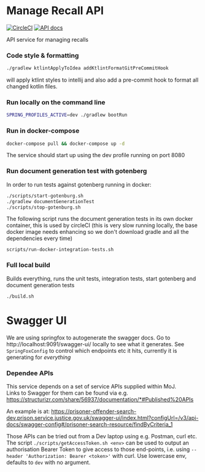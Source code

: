 # Manage Recall API

[![CircleCI](https://circleci.com/gh/ministryofjustice/manage-recalls-api/tree/main.svg?style=svg)](https://circleci.com/gh/ministryofjustice/manage-recalls-api)
[![API docs](https://img.shields.io/badge/API_docs_-view-85EA2D.svg?logo=swagger)](https://manage-recalls-api-dev.hmpps.service.justice.gov.uk/swagger-ui/)

API service for managing recalls


### Code style & formatting
```bash
./gradlew ktlintApplyToIdea addKtlintFormatGitPreCommitHook
```
will apply ktlint styles to intellij and also add a pre-commit hook to format all changed kotlin files.

### Run locally on the command line
```bash
SPRING_PROFILES_ACTIVE=dev ./gradlew bootRun
```

### Run in docker-compose
```bash
docker-compose pull && docker-compose up -d
```

The service should start up using the dev profile running on port 8080

### Run document generation test with gotenberg

In order to run tests against gotenberg running in docker:

```bash
./scripts/start-gotenburg.sh
./gradlew documentGenerationTest
./scripts/stop-gotenburg.sh
```

The following script runs the document generation tests in its own docker container, this is used by circleCI (this is
very slow running locally, the base docker image needs enhancing so we don't download gradle and all the dependencies
every time)

`scripts/run-docker-integration-tests.sh`

### Full local build

Builds everything, runs the unit tests, integration tests, start gotenberg and document generation tests

`./build.sh`

# Swagger UI

We are using springfox to autogenerate the swagger docs. Go to http://localhost:9091/swagger-ui/ locally to see what it
generates. See `SpringFoxConfig` to control which endpoints etc it hits, currently it is generating for *everything*

### Dependee APIs
This service depends on a set of service APIs supplied within MoJ.  
Links to Swagger for them can be found via e.g. https://structurizr.com/share/56937/documentation/*#Published%20APIs

An example is at: https://prisoner-offender-search-dev.prison.service.justice.gov.uk/swagger-ui/index.html?configUrl=/v3/api-docs/swagger-config#/prisoner-search-resource/findByCriteria_1

Those APIs can be tried out from a Dev laptop using e.g. Postman, curl etc. 
The script `./scripts/getAccessToken.sh <env>` can be used to output an authorisation Bearer Token 
to give access to those end-points, i.e. using `--header 'Authorization: Bearer <token>'` with curl. 
Use lowercase env, defaults to `dev` with no argument.